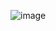 ![image](https://github.com/RuslanMirea1/laba_1/assets/131992570/bf5d592f-ce28-4be0-8982-d11549399e61)

